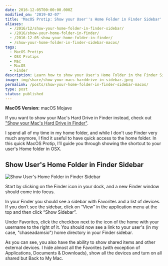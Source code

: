 ```yaml
---
date: 2016-12-05T00:00:00.000Z
modified_on: '2019-02-07'
title: 'MacOS Protip: Show your User''s Home Folder in Finder Sidebar'
aliases:
  - /2016/12/show-your-home-folder-in-finder-sidebar/
  - /2016/show-your-home-folder-in-finder/
  - /2016-12-05-show-your-home-folder-in-finder/
  - /show-your-home-folder-in-finder-sidebar-macos/
tags:
  - MacOS Protips
  - OSX Protips
  - Mac
  - MacOS
  - Finder
description: Learn how to show your User's Home Folder in the Finder Sidebar.
image: img/share/show-your-macs-harddrive-in-sidebar.jpeg
permalink: /posts/show-your-home-folder-in-finder-sidebar-macos/
type: post
status: published
---
```




**MacOS Version:** macOS Mojave

If you want to show your Mac's Hard Drive in Finder instead, check out ["Show your Mac's Hard Drive in Finder"](/2014/01/show-your-macs-hard-drive-in-finder-sidebar/).

I spend all of my time in my home folder, and while I don't use Finder very much anymore, I find it useful to have quick access to the home folder. In this quick MacOS Protip, I’ll guide you through showing the shortcut to your user's Home folder in OSX.

## Show User's Home Folder in Finder Sidebar

![Show User's Home Folder in Finder Sidebar](/img/finder-show-home.gif)

Start by clicking on the Finder icon in your dock, and a new Finder window should come into focus.

In your Finder you should see a sidebar with Favorites and a list of devices. If you don’t see the sidebar, click on “View” in the application menu at the top and then click “Show Sidebar”.

Under Favorites, click the checkbox next to the icon of the home with your username to the right of it. You should now see a link to your user's (in my case, "chaseadamsio") home directory in your Finder sidebar.

As you can see, you also have the ability to show shared items and other external devices. I hide almost all the Favorites (with exception of Applications, Documents &amp; Downloads), show all the devices and turn on all shared but Back to My Mac.

